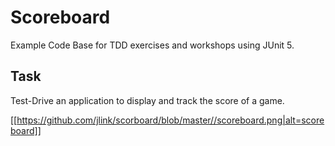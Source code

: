 # Scoreboard

Example Code Base for TDD exercises and workshops using JUnit 5.

## Task

Test-Drive an application to display and track the score of a game. 

[[https://github.com/jlink/scorboard/blob/master//scoreboard.png|alt=scoreboard]]


